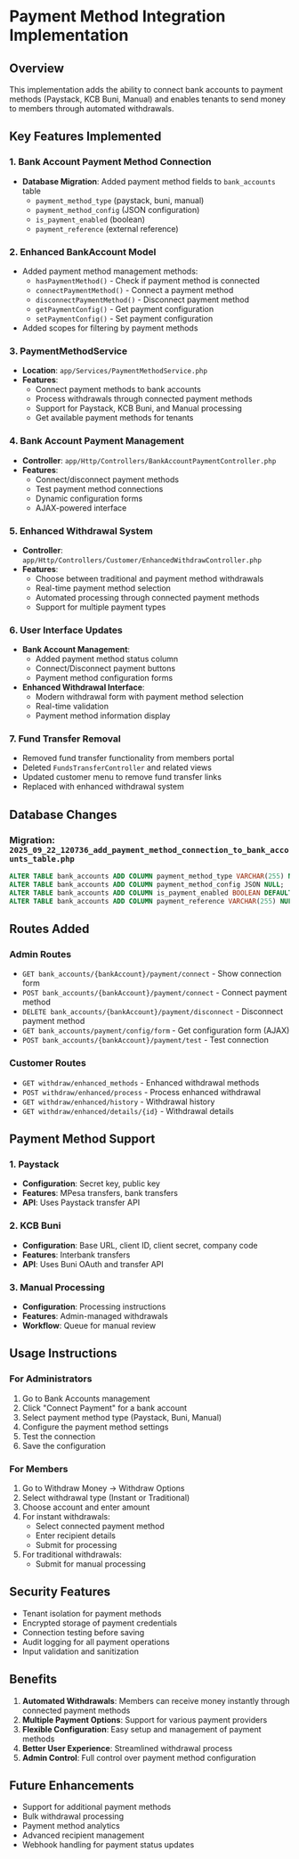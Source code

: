 # Payment Method Integration Implementation

## Overview
This implementation adds the ability to connect bank accounts to payment methods (Paystack, KCB Buni, Manual) and enables tenants to send money to members through automated withdrawals.

## Key Features Implemented

### 1. Bank Account Payment Method Connection
- **Database Migration**: Added payment method fields to `bank_accounts` table
  - `payment_method_type` (paystack, buni, manual)
  - `payment_method_config` (JSON configuration)
  - `is_payment_enabled` (boolean)
  - `payment_reference` (external reference)

### 2. Enhanced BankAccount Model
- Added payment method management methods:
  - `hasPaymentMethod()` - Check if payment method is connected
  - `connectPaymentMethod()` - Connect a payment method
  - `disconnectPaymentMethod()` - Disconnect payment method
  - `getPaymentConfig()` - Get payment configuration
  - `setPaymentConfig()` - Set payment configuration
- Added scopes for filtering by payment methods

### 3. PaymentMethodService
- **Location**: `app/Services/PaymentMethodService.php`
- **Features**:
  - Connect payment methods to bank accounts
  - Process withdrawals through connected payment methods
  - Support for Paystack, KCB Buni, and Manual processing
  - Get available payment methods for tenants

### 4. Bank Account Payment Management
- **Controller**: `app/Http/Controllers/BankAccountPaymentController.php`
- **Features**:
  - Connect/disconnect payment methods
  - Test payment method connections
  - Dynamic configuration forms
  - AJAX-powered interface

### 5. Enhanced Withdrawal System
- **Controller**: `app/Http/Controllers/Customer/EnhancedWithdrawController.php`
- **Features**:
  - Choose between traditional and payment method withdrawals
  - Real-time payment method selection
  - Automated processing through connected payment methods
  - Support for multiple payment types

### 6. User Interface Updates
- **Bank Account Management**:
  - Added payment method status column
  - Connect/Disconnect payment buttons
  - Payment method configuration forms
- **Enhanced Withdrawal Interface**:
  - Modern withdrawal form with payment method selection
  - Real-time validation
  - Payment method information display

### 7. Fund Transfer Removal
- Removed fund transfer functionality from members portal
- Deleted `FundsTransferController` and related views
- Updated customer menu to remove fund transfer links
- Replaced with enhanced withdrawal system

## Database Changes

### Migration: `2025_09_22_120736_add_payment_method_connection_to_bank_accounts_table.php`
```sql
ALTER TABLE bank_accounts ADD COLUMN payment_method_type VARCHAR(255) NULL;
ALTER TABLE bank_accounts ADD COLUMN payment_method_config JSON NULL;
ALTER TABLE bank_accounts ADD COLUMN is_payment_enabled BOOLEAN DEFAULT FALSE;
ALTER TABLE bank_accounts ADD COLUMN payment_reference VARCHAR(255) NULL;
```

## Routes Added

### Admin Routes
- `GET bank_accounts/{bankAccount}/payment/connect` - Show connection form
- `POST bank_accounts/{bankAccount}/payment/connect` - Connect payment method
- `DELETE bank_accounts/{bankAccount}/payment/disconnect` - Disconnect payment method
- `GET bank_accounts/payment/config/form` - Get configuration form (AJAX)
- `POST bank_accounts/{bankAccount}/payment/test` - Test connection

### Customer Routes
- `GET withdraw/enhanced_methods` - Enhanced withdrawal methods
- `POST withdraw/enhanced/process` - Process enhanced withdrawal
- `GET withdraw/enhanced/history` - Withdrawal history
- `GET withdraw/enhanced/details/{id}` - Withdrawal details

## Payment Method Support

### 1. Paystack
- **Configuration**: Secret key, public key
- **Features**: MPesa transfers, bank transfers
- **API**: Uses Paystack transfer API

### 2. KCB Buni
- **Configuration**: Base URL, client ID, client secret, company code
- **Features**: Interbank transfers
- **API**: Uses Buni OAuth and transfer API

### 3. Manual Processing
- **Configuration**: Processing instructions
- **Features**: Admin-managed withdrawals
- **Workflow**: Queue for manual review

## Usage Instructions

### For Administrators
1. Go to Bank Accounts management
2. Click "Connect Payment" for a bank account
3. Select payment method type (Paystack, Buni, Manual)
4. Configure the payment method settings
5. Test the connection
6. Save the configuration

### For Members
1. Go to Withdraw Money → Withdraw Options
2. Select withdrawal type (Instant or Traditional)
3. Choose account and enter amount
4. For instant withdrawals:
   - Select connected payment method
   - Enter recipient details
   - Submit for processing
5. For traditional withdrawals:
   - Submit for manual processing

## Security Features
- Tenant isolation for payment methods
- Encrypted storage of payment credentials
- Connection testing before saving
- Audit logging for all payment operations
- Input validation and sanitization

## Benefits
1. **Automated Withdrawals**: Members can receive money instantly through connected payment methods
2. **Multiple Payment Options**: Support for various payment providers
3. **Flexible Configuration**: Easy setup and management of payment methods
4. **Better User Experience**: Streamlined withdrawal process
5. **Admin Control**: Full control over payment method configuration

## Future Enhancements
- Support for additional payment methods
- Bulk withdrawal processing
- Payment method analytics
- Advanced recipient management
- Webhook handling for payment status updates
